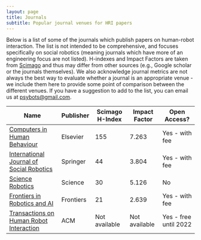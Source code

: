 ```yaml
---
layout: page
title: Journals
subtitle: Popular journal venues for HRI papers
---
```

Below is a list of some of the journals which publish papers on human-robot interaction. The list is not intended to be comprehensive, and focuses specifically on social robotics (meaning journals which have more of an engineering focus are not listed). H-indexes and Impact Factors are taken from [Scimago](https://www.scimagojr.com/) and thus may differ from other sources (e.g., Google scholar or the journals themselves). We also acknowledge journal metrics are not always the best way to evaluate whether a journal is an appropriate venue - we include them here to provide some point of comparison between the different venues. If you have a suggestion to add to the list, you can email us at psybots@gmail.com.

| **Name**                                 | **Publisher**  | **Scimago H-Index** | **Impact Factor** | **Open Access?** |
|------------------------------------------|----------------|---------------------|-------------------|-------------------|
| [Computers in Human Behaviour](https://www.journals.elsevier.com/computers-in-human-behavior)             | Elsevier  | 155   | 7.263    | Yes - with fee        |
| [International Journal of Social Robotics](https://www.springer.com/journal/12369)                        | Springer  | 44    | 3.804    | Yes - with fee        |
| [Science Robotics](https://robotics.sciencemag.org/ )                                                     | Science   | 30    | 5.126    | No                    |
| [Frontiers in Robotics and AI](https://www.frontiersin.org/journals/robotics-and-ai)                      | Frontiers | 21    | 2.639    | Yes - with fee        |
| [Transactions on Human Robot Interaction](https://dl.acm.org/journal/thri)    | ACM       | Not available   | Not available |             Yes - free until 2022 |
